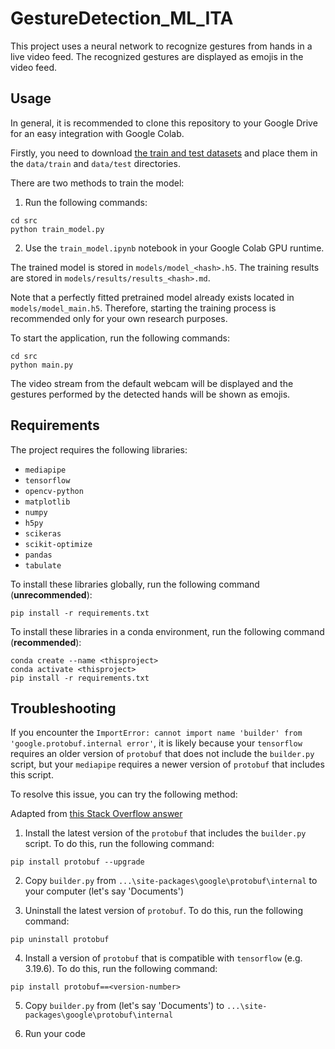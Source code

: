 # GestureDetection_ML_ITA

This project uses a neural network to recognize gestures from hands in a live video feed. The recognized gestures are displayed as emojis in the video feed.

## Usage

In general, it is recommended to clone this repository to your Google Drive for an easy integration with Google Colab.

Firstly, you need to download [the train and test datasets](https://dhbwstg-my.sharepoint.com/:f:/g/personal/inf20111_lehre_dhbw-stuttgart_de/EkzpxgUaZn9FhQzTylc5D-8B0XFuU4BwawXWmELFV0OezA?e=uR1XDG) and place them in the `data/train` and `data/test` directories.

There are two methods to train the model:

1. Run the following commands:

```
cd src
python train_model.py
```

2. Use the `train_model.ipynb` notebook in your Google Colab GPU runtime.

The trained model is stored in `models/model_<hash>.h5`. The training results are stored in `models/results/results_<hash>.md`. 

Note that a perfectly fitted pretrained model already exists located in `models/model_main.h5`. Therefore, starting the training process is recommended only for your own research purposes. 

To start the application, run the following commands:

```
cd src
python main.py
```

The video stream from the default webcam will be displayed and the gestures performed by the detected hands will be shown as emojis.

## Requirements

The project requires the following libraries:

- `mediapipe`
- `tensorflow`
- `opencv-python`
- `matplotlib`
- `numpy`
- `h5py`
- `scikeras`
- `scikit-optimize`
- `pandas`
- `tabulate`

To install these libraries globally, run the following command (**unrecommended**):

```
pip install -r requirements.txt
```

To install these libraries in a conda environment, run the following command (**recommended**):

```
conda create --name <thisproject>
conda activate <thisproject>
pip install -r requirements.txt
```

## Troubleshooting

If you encounter the `ImportError: cannot import name 'builder' from 'google.protobuf.internal error'`, it is likely because your `tensorflow` requires an older version of `protobuf` that does not include the `builder.py` script, but your `mediapipe` requires a newer version of `protobuf` that includes this script.

To resolve this issue, you can try the following method:

Adapted from [this Stack Overflow answer](https://stackoverflow.com/questions/71759248/importerror-cannot-import-name-builder-from-google-protobuf-internal)

1. Install the latest version of the `protobuf` that includes the `builder.py` script. To do this, run the following command:

```
pip install protobuf --upgrade
```

2. Copy `builder.py` from `...\site-packages\google\protobuf\internal` to your computer (let's say 'Documents')

3. Uninstall the latest version of `protobuf`. To do this, run the following command:

```
pip uninstall protobuf
```

4. Install a version of `protobuf` that is compatible with `tensorflow` (e.g. 3.19.6). To do this, run the following command:

```
pip install protobuf==<version-number>
```

5. Copy `builder.py` from (let's say 'Documents') to `...\site-packages\google\protobuf\internal`

6. Run your code
